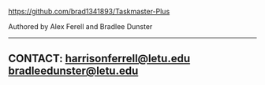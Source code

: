 https://github.com/brad1341893/Taskmaster-Plus

Authored by Alex Ferell and Bradlee Dunster

------------------------------------------
CONTACT:
harrisonferrell@letu.edu
bradleedunster@letu.edu
------------------------------------------
